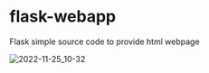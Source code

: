 # flask-webapp

Flask simple source code to provide html webpage

![2022-11-25_10-32](https://user-images.githubusercontent.com/34089274/203896139-11621689-a70b-4c10-8ef5-0e2ac24c3bad.png)
